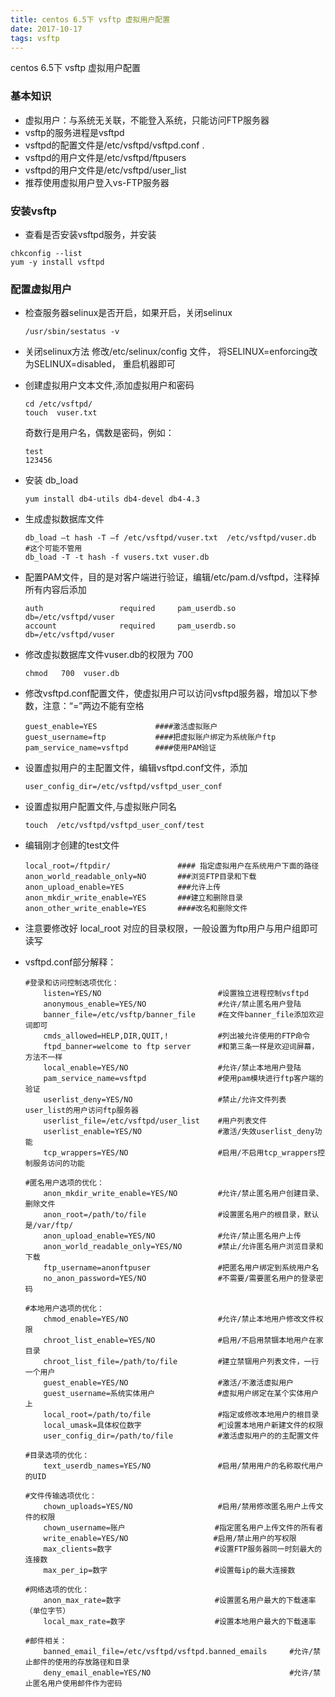 ```yaml
---
title: centos 6.5下 vsftp 虚拟用户配置
date: 2017-10-17
tags: vsftp
---
```

centos 6.5下 vsftp 虚拟用户配置

### 基本知识
* 虚拟用户：与系统无关联，不能登入系统，只能访问FTP服务器
* vsftp的服务进程是vsftpd
* vsftpd的配置文件是/etc/vsftpd/vsftpd.conf .
* vsftpd的用户文件是/etc/vsftpd/ftpusers
* vsftpd的用户文件是/etc/vsftpd/user_list
* 推荐使用虚拟用户登入vs-FTP服务器

### 安装vsftp
* 查看是否安装vsftpd服务，并安装
```
chkconfig --list
yum -y install vsftpd
```

### 配置虚拟用户
* 检查服务器selinux是否开启，如果开启，关闭selinux
    ```
    /usr/sbin/sestatus -v
    ```
* 关闭selinux方法
    修改/etc/selinux/config 文件，  将SELINUX=enforcing改为SELINUX=disabled，  重启机器即可

* 创建虚拟用户文本文件,添加虚拟用户和密码
    ```
    cd /etc/vsftpd/
    touch  vuser.txt
    ```
    奇数行是用户名，偶数是密码，例如：
    ```
    test
    123456
    ```
* 安装 db_load
    ```
    yum install db4-utils db4-devel db4-4.3
    ```
* 生成虚拟数据库文件
    ```
    db_load –t hash -T –f /etc/vsftpd/vuser.txt  /etc/vsftpd/vuser.db  #这个可能不管用
    db_load -T -t hash -f vusers.txt vuser.db
    ```
* 配置PAM文件，目的是对客户端进行验证，编辑/etc/pam.d/vsftpd，注释掉所有内容后添加
    ```
    auth                 required     pam_userdb.so   db=/etc/vsftpd/vuser  
    account              required     pam_userdb.so   db=/etc/vsftpd/vuser
    ```
* 修改虚拟数据库文件vuser.db的权限为 700
    ```
    chmod   700  vuser.db
    ```
* 修改vsftpd.conf配置文件，使虚拟用户可以访问vsftpd服务器，增加以下参数，注意：“=”两边不能有空格
    ```
    guest_enable=YES             ####激活虚拟账户  
    guest_username=ftp           ####把虚拟账户绑定为系统账户ftp
    pam_service_name=vsftpd      ####使用PAM验证  
    ```
* 设置虚拟用户的主配置文件，编辑vsftpd.conf文件，添加
    ```
    user_config_dir=/etc/vsftpd/vsftpd_user_conf 
    ```
* 设置虚拟用户配置文件,与虚拟账户同名
    ```
    touch  /etc/vsftpd/vsftpd_user_conf/test
    ```
* 编辑刚才创建的test文件
    ```
    local_root=/ftpdir/               #### 指定虚拟用户在系统用户下面的路径
    anon_world_readable_only=NO       ###浏览FTP目录和下载  
    anon_upload_enable=YES            ###允许上传  
    anon_mkdir_write_enable=YES       ###建立和删除目录  
    anon_other_write_enable=YES       ####改名和删除文件  
    ```
* 注意要修改好 local_root 对应的目录权限，一般设置为ftp用户与用户组即可读写

* vsftpd.conf部分解释：
    ```
    #登录和访问控制选项优化：
        listen=YES/NO                          #设置独立进程控制vsftpd
        anonymous_enable=YES/NO                #允许/禁止匿名用户登陆
        banner_file=/etc/vsftp/banner_file     #在文件banner_file添加欢迎词即可
        cmds_allowed=HELP,DIR,QUIT,!           #列出被允许使用的FTP命令
        ftpd_banner=welcome to ftp server      #和第三条一样是欢迎词屏幕，方法不一样
        local_enable=YES/NO                    #允许/禁止本地用户登陆
        pam_service_name=vsftpd                #使用pam模块进行ftp客户端的验证
        userlist_deny=YES/NO                   #禁止/允许文件列表user_list的用户访问ftp服务器
        userlist_file=/etc/vsftpd/user_list    #用户列表文件
        userlist_enable=YES/NO                 #激活/失效userlist_deny功能  
        tcp_wrappers=YES/NO                    #启用/不启用tcp_wrappers控制服务访问的功能          

    #匿名用户选项的优化：
        anon_mkdir_write_enable=YES/NO         #允许/禁止匿名用户创建目录、删除文件
        anon_root=/path/to/file                #设置匿名用户的根目录，默认是/var/ftp/
        anon_upload_enable=YES/NO              #允许/禁止匿名用户上传
        anon_world_readable_only=YES/NO        #禁止/允许匿名用户浏览目录和下载
        ftp_username=anonftpuser               #把匿名用户绑定到系统用户名
        no_anon_password=YES/NO                #不需要/需要匿名用户的登录密码

    #本地用户选项的优化：
        chmod_enable=YES/NO                    #允许/禁止本地用户修改文件权限
        chroot_list_enable=YES/NO              #启用/不启用禁锢本地用户在家目录
        chroot_list_file=/path/to/file         #建立禁锢用户列表文件，一行一个用户
        guest_enable=YES/NO                    #激活/不激活虚拟用户
        guest_username=系统实体用户              #虚拟用户绑定在某个实体用户上
        local_root=/path/to/file               #指定或修改本地用户的根目录
        local_umask=具体权位数字                 #设置本地用户新建文件的权限
        user_config_dir=/path/to/file          #激活虚拟用户的的主配置文件

    #目录选项的优化：
        text_userdb_names=YES/NO               #启用/禁用用户的名称取代用户的UID 

    #文件传输选项优化：
        chown_uploads=YES/NO                   #启用/禁用修改匿名用户上传文件的权限
        chown_username=账户                    #指定匿名用户上传文件的所有者
        write_enable=YES/NO                   #启用/禁止用户的写权限
        max_clients=数字                       #设置FTP服务器同一时刻最大的连接数
        max_per_ip=数字                        #设置每ip的最大连接数

    #网络选项的优化：
        anon_max_rate=数字                     #设置匿名用户最大的下载速率（单位字节）
        local_max_rate=数字                    #设置本地用户最大的下载速率
    
    #邮件相关：
        banned_email_file=/etc/vsftpd/vsftpd.banned_emails     #允许/禁止邮件的使用的存放路径和目录
        deny_email_enable=YES/NO                               #允许/禁止匿名用户使用邮件作为密码        
    ```            